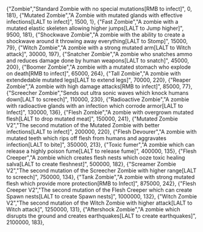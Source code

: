 {"Zombie","Standard Zombie with no special mutations[RMB to infect]", 0, 181},
{"Mutated Zombie","A Zombie with mutated glands with effective infections[LALT to infect]", 1500, 1},
{"Fast Zombie","A zombie with a mutated elastic skeleten allowing higher jumps[LALT to Jump higher]", 9500, 181},
{"Shockwave Zombie","A zombie with the ability to create a shockwave around it throwing away everything[LALT to Stomp]", 15000, 79},
{"Witch Zombie","A zombie with a strong mutated arm[LALT to Witch attack]", 30000, 197},
{"Snatcher Zombie","A zombie who snatches ammo and reduces damage done by human weapons[LALT to snatch]", 45000, 200},
{"Boomer Zombie","A zombie with a mutated stomach who explode on death[RMB to infect]", 65000, 264},
{"Tall Zombie","A zombie with extendedable mutated legs[LALT to extend legs]", 70000, 220},
{"Reaper Zombie","A zombie with high damage attacks[RMB to infect]", 85000, 77},
{"Screecher Zombie","Sends out ultra sonic waves which knock humans down[LALT to screech]", 110000, 230},
{"Radioactive Zombie","A zombie with radioactive glands with an infection which corrode armor[LALT to Infect]", 130000, 136},
{"Flesh Zombie","A zombie with overgrown mutated flesh[LALT to drop mutated meat]", 150000, 241},
{"Mutated Zombie V2","The second mutation of the Mutated Zombie with better infections[LALT to infect]", 200000, 220},
{"Flesh Devourer","A zombie with mutated teeth which rips off flesh from humans and aggravates infection[LALT to bite]", 350000, 213},
{"Toxic fumer","A zombie which can release a highly poison fume[LALT to release fume]", 400000,  135},
{"Flesh Creeper","A zombie which creates flesh nests which ooze toxic healing salva[LALT to create fleshnest]", 500000, 182},
{"Screamer Zombie V2","The second mutation of the Screecher Zombie with higher range[LALT to screech]", 750000, 134},
{"Tank Zombie","A zombie with strong mutated flesh which provide more protection[RMB to Infect]", 875000, 242},
{"Flesh Creeper V2","The second mutation of the Flesh Creeper which can create Spawn nests[LALT to create Spawn nests]", 1000000, 132},
{"Witch Zombie V2","The second mutation of the Witch Zombie with higher attack[LALT to Witch attack]", 1250000, 131},
{"Aftershock Zombie","A zombie which disrupts the ground and creates earthquakes[LALT to create earthquakes]", 2100000, 183},
